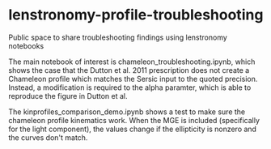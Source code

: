 # lenstronomy-profile-troubleshooting
Public space to share troubleshooting findings using lenstronomy notebooks


The main notebook of interest is chameleon_troubleshooting.ipynb, which shows the case that the Dutton et al. 2011 prescription does not create a Chameleon profile which matches the Sersic input to the quoted precision. Instead, a modification is required to the alpha paramter, which is able to reproduce the figure in Dutton et al.

The kinprofiles_comparison_demo.ipynb shows a test to make sure the chameleon profile kinematics work. When the MGE is included (specifically for the light component), the values change if the ellipticity is nonzero and the curves don't match.
